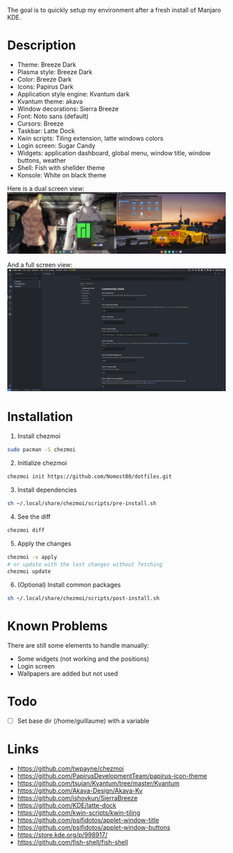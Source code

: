 The goal is to quickly setup my environment after a fresh install of Manjaro KDE.

# Description

* Theme: Breeze Dark
* Plasma style: Breeze Dark
* Color: Breeze Dark
* Icons: Papirus Dark
* Application style engine: Kvantum dark
* Kvantum theme: akava
* Window decorations: Sierra Breeze
* Font: Noto sans (default)
* Cursors: Breeze
* Taskbar: Latte Dock
* Kwin scripts: Tiling extension, latte windows colors
* Login screen: Sugar Candy
* Widgets: application dashboard, global menu, window title, window buttons, weather
* Shell: Fish with shellder theme
* Konsole: White on black theme

Here is a dual screen view:
![Screen](images/my_kde.png)

And a full screen view:
![Fullscreen](images/full_screen.png)

# Installation

1. Install chezmoi
```bash
sudo pacman -S chezmoi
```

2. Initialize chezmoi
```bash
chezmoi init https://github.com/Nomost80/dotfiles.git
```

3. Install dependencies
```bash
sh ~/.local/share/chezmoi/scripts/pre-install.sh
```

4. See the diff
```bash
chezmoi diff
```

5. Apply the changes
```bash
chezmoi -v apply
# or update with the last changes without fetching
chezmoi update
```

6. (Optional) Install common packages
```bash
sh ~/.local/share/chezmoi/scripts/post-install.sh
```

# Known Problems
There are still some elements to handle manually:
* Some widgets (not working and the positions)
* Login screen
* Wallpapers are added but not used

# Todo

- [ ] Set base dir (/home/guillaume) with a variable

# Links

* https://github.com/twpayne/chezmoi
* https://github.com/PapirusDevelopmentTeam/papirus-icon-theme
* https://github.com/tsujan/Kvantum/tree/master/Kvantum
* https://github.com/Akava-Design/Akava-Kv
* https://github.com/ishovkun/SierraBreeze
* https://github.com/KDE/latte-dock
* https://github.com/kwin-scripts/kwin-tiling
* https://github.com/psifidotos/applet-window-title
* https://github.com/psifidotos/applet-window-buttons
* https://store.kde.org/p/998917/
* https://github.com/fish-shell/fish-shell
